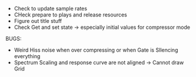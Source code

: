 - Check to update sample rates
- CHeck prepare to plays and release resources
- Figure out title stuff
- Check Get and set state -> especially initial values for compressor mode

BUGS:

- Weird Hiss noise when over compressing or when Gate is SIlencing everything
- Spectrum Scaling and response curve are not aligned -> Cannot draw Grid
